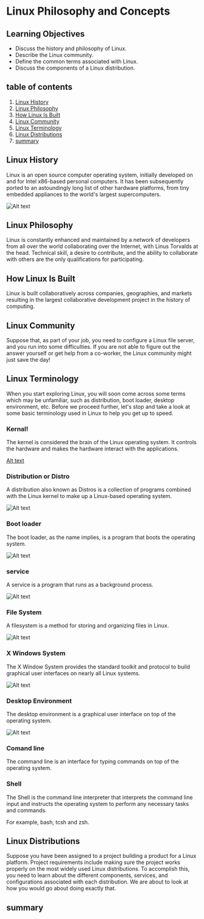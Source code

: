 # Linux Philosophy and Concepts

## Learning Objectives
- Discuss the history and philosophy of Linux.
- Describe the Linux community.
- Define the common terms associated with Linux.
- Discuss the components of a Linux distribution.

## table of contents

1. [Linux History](#Linux-History)
2. [Linux Philosophy](#Linux-Philosophy)
3. [How Linux Is Built](#How-Linux-Is-Built)
4. [Linux Community](#Linux-Community)
5. [Linux Terminology](#Linux-Terminology)
6. [Linux Distributions](#Linux-Distributions)
7. [summary](#summary)

## Linux History

Linux is an open source computer operating system, initially developed on and for Intel x86-based personal computers. It has been subsequently ported to an astoundingly long list of other hardware platforms, from tiny embedded appliances to the world's largest supercomputers.

![Alt text](images/linux_history.jpg)

## Linux Philosophy

Linux is constantly enhanced and maintained by a network of developers from all over the world collaborating over the Internet, with Linus Torvalds at the head. Technical skill, a desire to contribute, and the ability to collaborate with others are the only qualifications for participating.

## How Linux Is Built

Linux is built collaboratively across companies, geographies, and markets resulting in the largest collaborative development project in the history of computing.

## Linux Community

Suppose that, as part of your job, you need to configure a Linux file server, and you run into some difficulties. If you are not able to figure out the answer yourself or get help from a co-worker, the Linux community might just save the day!

## Linux Terminology

When you start exploring Linux, you will soon come across some terms which may be unfamiliar, such as distribution, boot loader, desktop environment, etc. Before we proceed further, let's stop and take a look at some basic terminology used in Linux to help you get up to speed.

### Kernal!

The kernel is considered the brain of the Linux operating system. It controls the hardware and makes the hardware interact with the applications.

[Alt text](images/kernal.JPG)

### Distribution or Distro

A distribution also known as Distros is a collection of programs combined with the Linux kernel to make up a Linux-based operating system.

![Alt text](../chapter1_linux_foudation/images/linux_kernel.png)

### Boot loader

The boot loader, as the name implies, is a program that boots the operating system.

![Alt text](images/bootloader.JPG)

### service

A service is a program that runs as a background process.

![Alt text](images/services.JPG)

### File System

A filesystem is a method for storing and organizing files in Linux.

![Alt text](images/filesystem.JPG)

### X Windows System

The X Window System provides the standard toolkit and protocol to build graphical user interfaces on nearly all Linux systems.

![Alt text](images/xwindows.JPG)

### Desktop Environment

The desktop environment is a graphical user interface on top of the operating system.

![Alt text](images/desktop.JPG)

### Comand line

The command line is an interface for typing commands on top of the operating system.

### Shell

The Shell is the command line interpreter that interprets the command line input and instructs the operating system to perform any necessary tasks and commands. 

For example, bash, tcsh and zsh.

## Linux Distributions

Suppose you have been assigned to a project building a product for a Linux platform. Project requirements include making sure the project works properly on the most widely used Linux distributions. To accomplish this, you need to learn about the different components, services, and configurations associated with each distribution. We are about to look at how you would go about doing exactly that.

## summary


